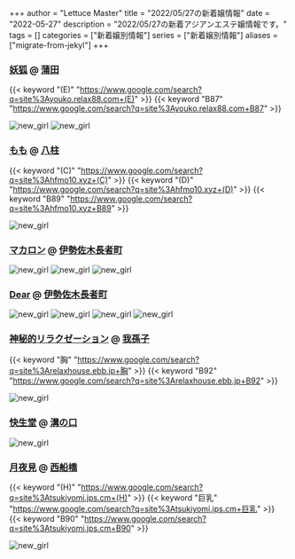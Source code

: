 +++
author = "Lettuce Master"
title = "2022/05/27の新着嬢情報"
date = "2022-05-27"
description = "2022/05/27の新着アジアンエステ嬢情報です。"
tags = []
categories = ["新着嬢別情報"]
series = ["新着嬢別情報"]
aliases = ["migrate-from-jekyl"]
+++
### [妖狐](http://youko.relax88.com/) @ [蒲田](/post/kamata)
{{< keyword "(E)" "https://www.google.com/search?q=site%3Ayouko.relax88.com+(E)" >}} {{< keyword "B87" "https://www.google.com/search?q=site%3Ayouko.relax88.com+B87" >}} 

![new_girl](https://i.imgur.com/OfvK8C7.png)
![new_girl](https://i.imgur.com/JvSJYSv.png)
### [もも](http://hfmo10.xyz/) @ [八柱](/post/yabashira)
{{< keyword "(C)" "https://www.google.com/search?q=site%3Ahfmo10.xyz+(C)" >}} {{< keyword "(D)" "https://www.google.com/search?q=site%3Ahfmo10.xyz+(D)" >}} {{< keyword "B89" "https://www.google.com/search?q=site%3Ahfmo10.xyz+B89" >}} 

![new_girl](https://i.imgur.com/vx6IRsu.jpeg)
### [マカロン](http://ma-caron.work/) @ [伊勢佐木長者町](/post/isesakityoja)


![new_girl](https://i.imgur.com/mSttVyv.jpeg)
![new_girl](https://i.imgur.com/O7nLFzW.jpeg)
![new_girl](https://i.imgur.com/3y9ntFD.jpeg)
### [Dear](https://dear.xyz.mn/) @ [伊勢佐木長者町](/post/isesakityoja)


![new_girl](https://dear.xyz.mn/photos/sites/33/2021/01/2021010915471930.jpeg_300X450.jpeg)
![new_girl](https://dear.xyz.mn/photos/sites/33/2021/04/2021042914583373.jpeg_300X450.jpeg)
![new_girl](https://dear.xyz.mn/photos/sites/33/2021/06/2021061819143145.jpeg_300X450.jpeg)
![new_girl](https://dear.xyz.mn/photos/sites/33/2022/05/2022052615062873.jpeg_300X450.jpeg)
### [神秘的リラクゼーション](https://relaxhouse.ebb.jp/) @ [我孫子](/post/abiko)
{{< keyword "胸" "https://www.google.com/search?q=site%3Arelaxhouse.ebb.jp+胸" >}} {{< keyword "B92" "https://www.google.com/search?q=site%3Arelaxhouse.ebb.jp+B92" >}} 

![new_girl](https://relaxhouse.ebb.jp/2/uploadimg/1653556542.jpeg)
### [快生堂](http://hfml20.xyz/) @ [溝の口](/post/mizonoguchi)


![new_girl](https://i.imgur.com/SMz1gbf.jpeg)
### [月夜見](https://tsukiyomi.jps.cm/) @ [西船橋](/post/nishifunabashi)
{{< keyword "(H)" "https://www.google.com/search?q=site%3Atsukiyomi.jps.cm+(H)" >}} {{< keyword "巨乳" "https://www.google.com/search?q=site%3Atsukiyomi.jps.cm+巨乳" >}} {{< keyword "B90" "https://www.google.com/search?q=site%3Atsukiyomi.jps.cm+B90" >}} 

![new_girl](https://tsukiyomi.jps.cm/photos/sites/47/2022/05/2022052604212675.jpg_300X400.jpg)
